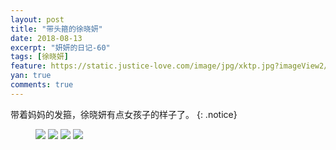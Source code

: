 ```yaml
---
layout: post
title: "带头箍的徐晓妍"
date: 2018-08-13
excerpt: "妍妍的日记-60"
tags: [徐晓妍]
feature: https://static.justice-love.com/image/jpg/xktp.jpg?imageView2/1/w/1200/h/500
yan: true
comments: true
---
```

带着妈妈的发箍，徐晓妍有点女孩子的样子了。
{: .notice}
<figure>
    <img src="{{ site.staticUrl }}/yanyan/image/tougu1.jpg?imageMogr2/auto-orient" />
    <img src="{{ site.staticUrl }}/yanyan/image/tougu2.jpg?imageMogr2/auto-orient" />
    <img src="{{ site.staticUrl }}/yanyan/image/tougu3.jpg?imageMogr2/auto-orient" />
    <img src="{{ site.staticUrl }}/yanyan/image/tougu4.jpg?imageMogr2/auto-orient" />
</figure>
